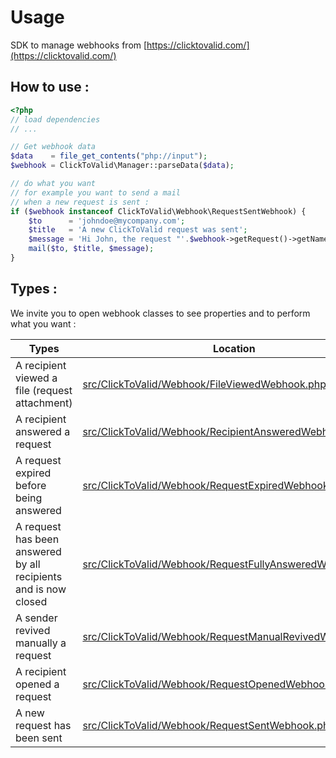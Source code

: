 # Usage

SDK to manage webhooks from [https://clicktovalid.com/](https://clicktovalid.com/)

## How to use :
```php
<?php
// load dependencies
// ...

// Get webhook data
$data    = file_get_contents("php://input");
$webhook = ClickToValid\Manager::parseData($data);

// do what you want
// for example you want to send a mail
// when a new request is sent :
if ($webhook instanceof ClickToValid\Webhook\RequestSentWebhook) {
    $to      = 'johndoe@mycompany.com';
    $title   = 'A new ClickToValid request was sent';
    $message = 'Hi John, the request "'.$webhook->getRequest()->getName().'" was sent at '.$webhook->getDate()->format('Y-m-d H:i:s').' by "'.$webhook->getRequest()->getSender()->getFullname().'".';
    mail($to, $title, $message);
}
```

## Types :
We invite you to open webhook classes to see properties and to perform what you want :

| Types | Location |
| -------- | -------- |
| A recipient viewed a file (request attachment) | [src/ClickToValid/Webhook/FileViewedWebhook.php](src/ClickToValid/Webhook/FileViewedWebhook.php) |
| A recipient answered a request | [src/ClickToValid/Webhook/RecipientAnsweredWebhook.php](src/ClickToValid/Webhook/RecipientAnsweredWebhook.php) |
| A request expired before being answered | [src/ClickToValid/Webhook/RequestExpiredWebhook.php](src/ClickToValid/Webhook/RequestExpiredWebhook.php) |
| A request has been answered by all recipients and is now closed | [src/ClickToValid/Webhook/RequestFullyAnsweredWebhook.php](src/ClickToValid/Webhook/RequestFullyAnsweredWebhook.php) |
| A sender revived manually a request | [src/ClickToValid/Webhook/RequestManualRevivedWebhook.php](src/ClickToValid/Webhook/RequestManualRevivedWebhook.php) |
| A recipient opened a request | [src/ClickToValid/Webhook/RequestOpenedWebhook.php](src/ClickToValid/Webhook/RequestOpenedWebhook.php) |
| A new request has been sent | [src/ClickToValid/Webhook/RequestSentWebhook.php](src/ClickToValid/Webhook/RequestSentWebhook.php) |
